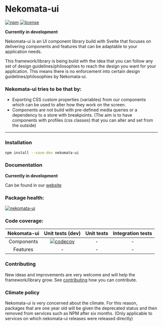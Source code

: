 # Nekomata-ui

[![npm](https://img.shields.io/npm/v/nekomata-ui?color=brightgreen&style=plastic)](https://www.npmjs.com/package/nekomata-ui)
[![license](https://img.shields.io/github/license/open-anthro-projects/nekomata-ui?style=plastic)](https://github.com/open-anthro-projects/nekomata-ui/blob/main/LICENSE)

**Currently in development**

Nekomata-ui is an UI component library build with Svelte that focuses on delivering components and features that can be adaptable to your application needs. 

This framework/library is being build with the idea that you can follow any set of design guidelines/philosophies to reach the design you want for your application. This means there is no enforcement into certain design guidelines/philosophies by Nekomata-ui. 

### Nekomata-ui tries to be that by:

* Exporting CSS custom properties (variables) from our components which can be used to alter how they work on the screen. 
* Components are not build with pre-defined media queries or a dependency to a store with breakpoints. (The aim is to have components with profiles (css classes) that you can alter and set from the outside)


***
### Installation

```bash
npm install --save-dev nekomata-ui
```
### Documentation
**Currently in development**

Can be found in our [website](https://open-anthro-projects.github.io/nekomata-ui/)

### Package health:
[![nekomata-ui](https://snyk.io/advisor/npm-package/nekomata-ui/badge.svg)](https://snyk.io/advisor/npm-package/nekomata-ui)

### Code coverage:
| Nekomata-ui | Unit tests (dev) | Unit tests | Integration tests |
|:-:|:-:|:-:|:-:|
| Components| [![codecov](https://codecov.io/gh/open-anthro-projects/nekomata-ui/branch/main/graph/badge.svg?token=N5XLUK9L31)](https://codecov.io/gh/open-anthro-projects/nekomata-ui) | - | - |
| Features | - | - | - |

### Contributing

New ideas and improvements are very welcome and will help the framework/library grow. See [contributing](https://github.com/open-anthro-projects/nekomata-ui/blob/main/CONTRIBUTING.md) how you can contribute.

### Climate policy

Nekomata-ui is very concerned about the climate. For this reason, packages that are one year old will be given the deprecated status and then removed from services such as NPM after six months. (Only applicable to services on which nekomata-ui releases were released directly)
